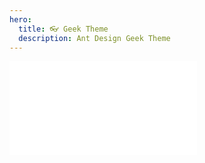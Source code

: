 ```yaml
---
hero:
  title: 👓 Geek Theme
  description: Ant Design Geek Theme
---
```


<embed src="../README.md"></embed>